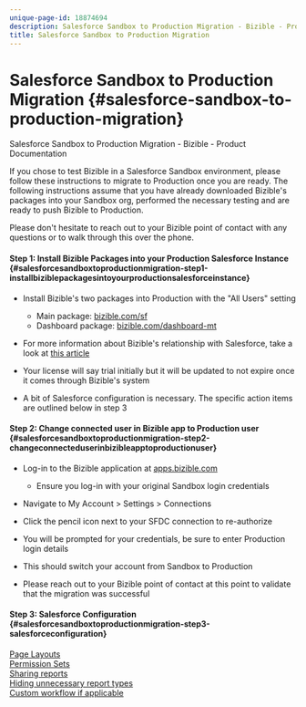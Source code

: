 ```yaml
---
unique-page-id: 18874694
description: Salesforce Sandbox to Production Migration - Bizible - Product Documentation
title: Salesforce Sandbox to Production Migration
---
```


# Salesforce Sandbox to Production Migration {#salesforce-sandbox-to-production-migration}

Salesforce Sandbox to Production Migration - Bizible - Product Documentation

If you chose to test Bizible in a Salesforce Sandbox environment, please follow these instructions to migrate to Production once you are ready. The following instructions assume that you have already downloaded Bizible's packages into your Sandbox org, performed the necessary testing and are ready to push Bizible to Production.  
  
Please don't hesitate to reach out to your Bizible point of contact with any questions or to walk through this over the phone.

#### Step 1: Install Bizible Packages into your Production Salesforce Instance {#salesforcesandboxtoproductionmigration-step1-installbiziblepackagesintoyourproductionsalesforceinstance}

* Install Bizible's two packages into Production with the "All Users" setting

    * Main package: [bizible.com/sf](http://bizible.com/sf)
    * Dashboard package: [bizible.com/dashboard-mt](http://bizible.com/dashboard-mt)

* For more information about Bizible's relationship with Salesforce, take a look at [this article](http://docs.marketo.com/x/MAEgAQ)
* Your license will say trial initially but it will be updated to not expire once it comes through Bizible's system
* A bit of Salesforce configuration is necessary. The specific action items are outlined below in step 3

#### Step 2: Change connected user in Bizible app to Production user {#salesforcesandboxtoproductionmigration-step2-changeconnecteduserinbizibleapptoproductionuser}

* Log-in to the Bizible application at [apps.bizible.com](http://apps.bizible.com)

    * Ensure you log-in with your original Sandbox login credentials

* Navigate to My Account > Settings > Connections
* Click the pencil icon next to your SFDC connection to re-authorize
* You will be prompted for your credentials, be sure to enter Production login details
* This should switch your account from Sandbox to Production
* Please reach out to your Bizible point of contact at this point to validate that the migration was successful

#### Step 3: Salesforce Configuration {#salesforcesandboxtoproductionmigration-step3-salesforceconfiguration}

[Page Layouts](http://docs.marketo.com/x/rwEgAQ)   
[Permission Sets](http://docs.marketo.com/x/pQEgAQ)  
[Sharing reports](http://help.salesforce.com/articleView?id=analytics_share_folder.htm&type=0)   
[Hiding unnecessary report types](http://docs.marketo.com/x/oQEgAQ)   
[Custom workflow if applicable](http://docs.marketo.com/x/qQEgAQ)

